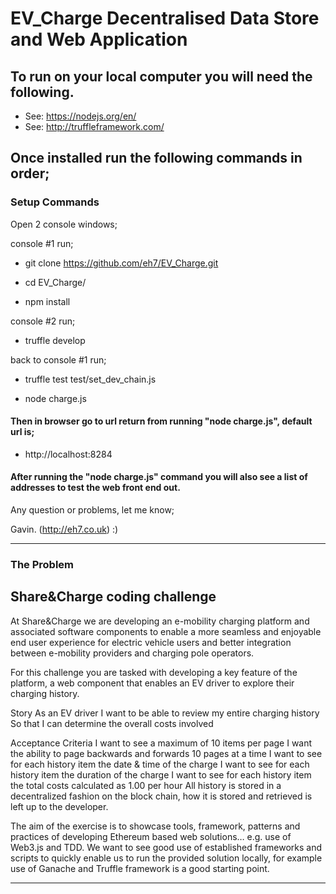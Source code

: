 # EV_Charge Decentralised Data Store and Web Application


## To run on your local computer you will need the following.

* See: https://nodejs.org/en/ 
* See: http://truffleframework.com/

## Once installed run the following commands in order;

### Setup Commands

Open 2 console windows;

console #1 run;

*  git clone https://github.com/eh7/EV_Charge.git 

*  cd EV_Charge/

*  npm install

console #2 run;

*  truffle develop

back to console #1 run;

*  truffle test test/set_dev_chain.js

*  node charge.js

#### Then in browser go to url return from running "node charge.js", default url is;

* http://localhost:8284
 
#### After running the "node charge.js" command you will also see a list of addresses to test the web front end out.

Any question or problems, let me know;

Gavin. (http://eh7.co.uk)  :)


-----------
### The Problem

## Share&Charge coding challenge

At Share&Charge we are developing an e-mobility charging platform and associated software components to enable a more seamless and enjoyable end user experience for electric vehicle users and better integration between e-mobility providers and charging pole operators.

For this challenge you are tasked with developing a key feature of the platform, a web component  that enables an EV driver to explore their charging history.

Story
As an EV driver 
I want to be able to review my entire charging history 
So that I can determine the overall costs involved

Acceptance Criteria
I want to see a maximum of 10 items per page
I want the ability to page backwards and forwards 10 pages at a time 
I want to see for each history item the date & time of the charge
I want to see for each history item the duration of the charge
I want to see for each history item the total costs calculated as 1.00 per hour
All history is stored in a decentralized fashion on the block chain, how it is stored and retrieved is left up to the developer.

The aim of the exercise is to showcase tools, framework, patterns and practices of developing Ethereum based web solutions… e.g. use of Web3.js and TDD.
We want to see good use of established frameworks and scripts to quickly enable us to run the provided solution locally, for example use of Ganache and Truffle framework is a good starting point.

-----------

